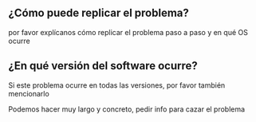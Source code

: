 ## ¿Cómo puede replicar el problema?
por favor explícanos cómo replicar el problema paso a paso y en qué OS ocurre
## ¿En qué versión del software ocurre?
Si este problema ocurre en todas las versiones, por favor también mencionarlo

Podemos hacer muy largo y concreto, pedir info para cazar el problema
